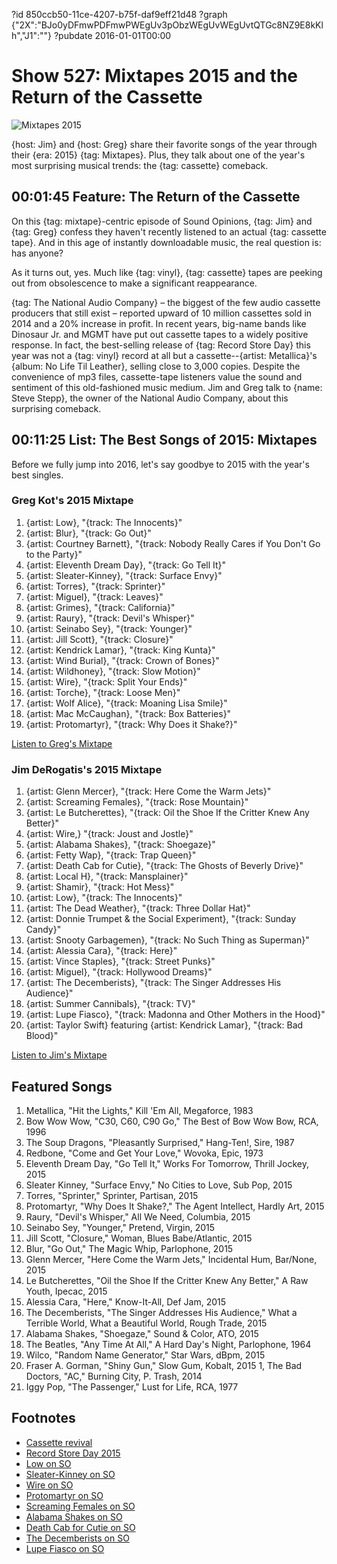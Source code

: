 ?id 850ccb50-11ce-4207-b75f-daf9eff21d48
?graph {"2X":"BJo0yDFmwPDFmwPWEgUv3pObzWEgUvWEgUvtQTGc8NZ9E8kKlh","J1":""}
?pubdate 2016-01-01T00:00

# Show 527: Mixtapes 2015 and the Return of the Cassette 

![Mixtapes 2015](https://static.soundopinions.org/images/2016/2015mixtapes_web.jpg)

{host: Jim} and {host: Greg} share their favorite songs of the year through their {era: 2015} {tag: Mixtapes}. Plus, they talk about one of the year's most surprising musical trends: the {tag: cassette} comeback.

## 00:01:45 Feature: The Return of the Cassette
On this {tag: mixtape}-centric episode of Sound Opinions, {tag: Jim} and {tag: Greg} confess they haven't recently listened to an actual {tag: cassette tape}. And in this age of instantly downloadable music, the real question is: has anyone? 

As it turns out, yes.  Much like {tag: vinyl}, {tag: cassette} tapes are peeking out from obsolescence to make a significant reappearance.

{tag: The National Audio Company} – the biggest of the few audio cassette producers that still exist – reported upward of 10 million cassettes sold in 2014 and a 20% increase in profit. In recent years, big-name bands like Dinosaur Jr. and MGMT have put out cassette tapes to a widely positive response. In fact, the best-selling release of {tag: Record Store Day} this year was not a {tag: vinyl} record at all but a cassette--{artist: Metallica}'s {album: No Life Til Leather}, selling close to 3,000 copies. Despite the convenience of mp3 files, cassette-tape listeners value the sound and sentiment of this old-fashioned music medium. Jim and Greg talk to {name: Steve Stepp}, the owner of the National Audio Company, about this surprising comeback. 

## 00:11:25 List: The Best Songs of 2015: Mixtapes
Before we fully jump into 2016, let's say goodbye to 2015 with the year's best singles. 

### Greg Kot's 2015 Mixtape

1. {artist: Low}, "{track: The Innocents}"
2. {artist: Blur}, "{track: Go Out}"
3. {artist: Courtney Barnett}, "{track: Nobody Really Cares if You Don't Go to the Party}" 
4. {artist: Eleventh Dream Day}, "{track: Go Tell It}"
5. {artist: Sleater-Kinney}, "{track: Surface Envy}"
6. {artist: Torres}, "{track: Sprinter}"
7. {artist: Miguel}, "{track: Leaves}"
8. {artist: Grimes}, "{track: California}"
9. {artist: Raury}, "{track: Devil's Whisper}"
10. {artist: Seinabo Sey}, "{track: Younger}"
11. {artist: Jill Scott}, "{track: Closure}"
12. {artist: Kendrick Lamar}, "{track: King Kunta}"
13. {artist: Wind Burial}, "{track: Crown of Bones}"
14. {artist: Wildhoney}, "{track: Slow Motion}"
15. {artist: Wire}, "{track: Split Your Ends}"
16. {artist: Torche}, "{track: Loose Men}"
17. {artist: Wolf Alice}, "{track: Moaning Lisa Smile}"
18. {artist: Mac McCaughan}, "{track: Box Batteries}"
19. {artist: Protomartyr}, "{track: Why Does it Shake?}"

[Listen to Greg's Mixtape](https://open.spotify.com/user/soundopinions/playlist/23iX4j235hLn3gua9MkPik)


### Jim DeRogatis's 2015 Mixtape

1. {artist: Glenn Mercer}, "{track: Here Come the Warm Jets}" 
2. {artist: Screaming Females}, "{track: Rose Mountain}" 
3. {artist: Le Butcherettes}, "{track: Oil the Shoe If the Critter Knew Any Better}" 
4. {artist: Wire,} "{track: Joust and Jostle}" 
5. {artist: Alabama Shakes}, "{track: Shoegaze}" 
6. {artist: Fetty Wap}, "{track: Trap Queen}" 
7. {artist: Death Cab for Cutie}, "{track: The Ghosts of Beverly Drive}" 
8. {artist: Local H}, "{track: Mansplainer}"
9. {artist: Shamir}, "{track: Hot Mess}" 
10. {artist: Low}, "{track: The Innocents}" 
11. {artist: The Dead Weather}, "{track: Three Dollar Hat}" 
12. {artist: Donnie Trumpet & the Social Experiment}, "{track: Sunday Candy}" 
13. {artist: Snooty Garbagemen}, "{track: No Such Thing as Superman}"
14. {artist: Alessia Cara}, "{track: Here}" 
15. {artist: Vince Staples}, "{track: Street Punks}" 
16. {artist: Miguel}, "{track: Hollywood Dreams}" 
17. {artist: The Decemberists}, "{track: The Singer Addresses His Audience}" 
18. {artist: Summer Cannibals}, "{track: TV}" 
19. {artist: Lupe Fiasco}, "{track: Madonna and Other Mothers in the Hood}" 
20. {artist: Taylor Swift} featuring {artist: Kendrick Lamar}, "{track: Bad Blood}"

[Listen to Jim's Mixtape](https://open.spotify.com/user/soundopinions/playlist/1bqpVGtbAivZCCja4uWpQr) 



## Featured Songs
    
1. Metallica, "Hit the Lights," Kill 'Em All, Megaforce, 1983 
1. Bow Wow Wow, "C30, C60, C90 Go," The Best of Bow Wow Bow, RCA, 1996 
1. The Soup Dragons, "Pleasantly Surprised," Hang-Ten!, Sire, 1987 
1. Redbone, "Come and Get Your Love," Wovoka, Epic, 1973 
1. Eleventh Dream Day, "Go Tell It," Works For Tomorrow, Thrill Jockey, 2015 
1. Sleater Kinney, "Surface Envy," No Cities to Love, Sub Pop, 2015 
1. Torres, "Sprinter," Sprinter, Partisan, 2015 
1. Protomartyr, "Why Does It Shake?," The Agent Intellect, Hardly Art, 2015 
1. Raury, "Devil's Whisper," All We Need, Columbia, 2015 
1. Seinabo Sey, "Younger," Pretend, Virgin, 2015 
1. Jill Scott, "Closure," Woman, Blues Babe/Atlantic, 2015 
1. Blur, "Go Out," The Magic Whip, Parlophone, 2015
1. Glenn Mercer, "Here Come the Warm Jets," Incidental Hum, Bar/None, 2015
1. Le Butcherettes, "Oil the Shoe If the Critter Knew Any Better," A Raw Youth, Ipecac, 2015 
1. Alessia Cara, "Here," Know-It-All, Def Jam, 2015 
1. The Decemberists, "The Singer Addresses His Audience," What a Terrible World, What a Beautiful World, Rough Trade, 2015 
1. Alabama Shakes, "Shoegaze," Sound & Color, ATO, 2015 
1. The Beatles, "Any Time At All," A Hard Day's Night, Parlophone, 1964 
1. Wilco, "Random Name Generator," Star Wars, dBpm, 2015 
1. Fraser A. Gorman, "Shiny Gun," Slow Gum, Kobalt, 2015 
1, The Bad Doctors, "AC," Burning City, P. Trash, 2014 
1. Iggy Pop, "The Passenger," Lust for Life, RCA, 1977 

## Footnotes
- [Cassette revival](https://www.washingtonpost.com/news/the-intersect/wp/2015/09/09/apparently-not-content-with-vinyl-hipsters-are-also-bringing-back-the-cassette/)
- [Record Store Day 2015](http://www.stereogum.com/1796601/record-store-days-best-seller-was-a-cassette/news/)
- [Low on SO](/show/286/#low)
- [Sleater-Kinney on SO](/show/489/#sleaterkinney)
- [Wire on SO](/show/512/#wire)
- [Protomartyr on SO](/show/470/#protomartyr)
- [Screaming Females on SO](/show/340/#screamingfemales)
- [Alabama Shakes on SO](/show/333/#brittanyhoward)
- [Death Cab for Cutie on SO](/show/131/#deathcabforcutie)
- [The Decemberists on SO](/show/80/#thedecemberists)
- [Lupe Fiasco on SO](/show/62/#lupefiasco)
